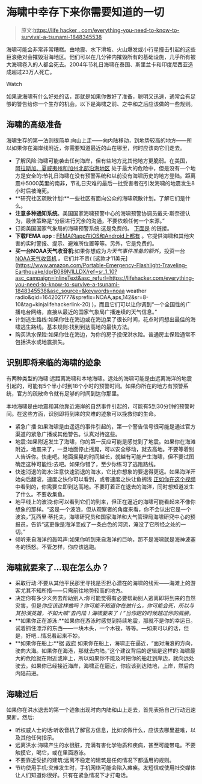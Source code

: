 # 海啸中幸存下来你需要知道的一切

> 原文:[https://life hacker . com/everything-you-need-to-know-to-survival-a-tsunami-1848345538](https://lifehacker.com/everything-you-need-to-know-to-survive-a-tsunami-1848345538)

海啸可能会非常非常糟糕。由地震、水下滑坡、火山爆发或小行星撞击引起的这些巨浪绝对会摧毁沿海地区。他们可以在几分钟内摧毁所有的基础设施，几乎所有被大海啸卷入的人都会死去。2004年节礼日海啸在泰国、斯里兰卡和印度尼西亚造成超过23万人死亡。

Watch

如果说海啸有什么好处的话，那就是如果你做好了准备，聪明又迅速，通常会有足够的警告给你一个生存的机会。以下是海啸之前、之中和之后应该做的一些规则。

## **海啸的高级准备**

海啸生存的第一法则很简单:向山上走——向内陆移动，到地势较高的地方——所以如果你在海岸线附近，你需要知道最近的山在哪里，何时应该向它们走去。

*   了解风险:海啸可能袭击任何海岸，但有些地方比其他地方更脆弱。在美国， [阿拉斯加、夏威夷州和加州北部沿海地区](https://emergency.lacity.org/sites/g/files/wph1791/files/2021-04/tsunami_2018.pdf) 处于最大的危险中，但是没有一个地方是安全的:节礼日海啸在没有预警系统和以前没有海啸历史的地方登陆。距离震中5000英里的南非，节礼日灾难的最后一批受害者在引发海啸的地震发生8小时后被淹死。
*   **研究社区疏散计划:**一些社区有面向公众的海啸疏散计划。了解它们是什么。
*   **注意多种通知系统**。美国国家海啸预警中心的海啸预警协调员戴夫·斯奈德认为，最佳策略是“分层进行冗余的沟通，不要依赖任何一个来源。”
*   订阅美国国家气象局的海啸预警系统:这是免费的。 [下面是](https://www.tsunami.gov/?page=productRetrieval) 的链接。
*   **下载FEMA app** : [FEMA的app在iOS和Android上都有](https://www.fema.gov/about/news-multimedia/mobile-app-text-messages) 。它提供海啸和其他灾害的实时警报、提示、避难所位置等等。另外，它是免费的。
*   **买一台NOAA天气收音机**:如果你想成为*为天气事件准备的额外*，投资一台 [NOAA天气收音机](https://www.weather.gov/nwr&ln_desc=NOAA+Weather+Radio/) 。它们并不贵( [这款才11美元](https://www.amazon.com/Portable-Emergency-Flashlight-Traveling-Earthquake/dp/B089N1LLDX/ref=sr_1_10?asc_campaign=InlineText&asc_refurl=https://lifehacker.com/everything-you-need-to-know-to-survive-a-tsunami-1848345538&asc_source=&keywords=noaa weather radio&qid=1642021777&sprefix=NOAA,aps,142&sr=8-10&tag=kinjalifehackerlink-20) )，而且它们可以让你调到“一个全国性的广播电台网络，直接从最近的国家气象局广播连续的天气信息。”
*   计划逃生路线:如果你住在海边或在海边呆了很长时间，花点时间想出最佳的海啸逃生路线。基本规则:找到到达高地的最快方法。
*   购买洪水保险:如果你住在海边，为你的房子投保洪水险。普通房主保险通常不包括洪水或地震损失。

## 识别即将来临的海啸的迹象

有两种类型的海啸:远距离海啸和本地海啸。远处的海啸可能是由远离海洋的地震引起的，可能有5个半小时到18个小时的预警时间。如果你所在的地方有预警系统，官方的疏散命令就有足够的时间到达你那里。

本地海啸是由地震和其他靠近海岸的自然事件引起的，可能有5到30分钟的预警时间。在这些方面，识别即将到来的灾难的迹象可以挽救你的生命。

*   紧急广播:如果海啸是由遥远的事件引起的，第一个警告信号很可能是通过官方渠道的紧急广播或其他警告。认真对待这些。
*   地震:如果附近发生了海啸，你的第一反应可能是感觉到了地震。如果你在海滩附近，地震来了，一旦地面停止摇晃，可以安全移动，就去高地。不要等着别人告诉你。快走吧。地面摇晃的时间越长，就越有可能产生海啸，但不要试图确定这种可能性:去吧。如果你错了，至少你练习了逃跑路线。
*   快速消退的海水:注意快速消退的海水，它比你想象的要退得更远。如果海洋开始向后翻滚，速度之快你可以看到，或者速度之快让鱼搁浅 [正如你在这个视频](https://www.youtube.com/watch?v=zRL4UkThecc) 中看到的，你需要立即到达高地。不要盯着正在退去的海洋，同时想知道发生了什么。不要收集鱼。
*   地平线上的波浪:你可以看到它们的到来，但正在逼近的海啸可能看起来不像你想象的那样。“这是一个波浪，但从观察者的角度来看，你不会认出它是一个波浪，”瓦西里·蒂托夫，海啸研究员和国家海洋和大气管理局海啸研究中心的预报员，告诉“这更像是海洋变成了一条白色的河流，淹没了它所经之处的一切。”
*   倾听来自海洋的轰鸣声:如果你听到来自海洋的巨响，那不是海啸就是海神波塞冬的愤怒。不管怎样，你应该逃跑。

## 海啸就要来了…现在怎么办？

*   采取行动:不要从其他平民那里寻找是否担心潜在的海啸的线索——海滩上的游客尤其不知所措——只需前往地势较高的地方。
*   决定你有多少义务去帮助别人:你可能觉得有必要帮助别人逃离即将到来的自然灾害，但是*你应该这样做吗？你可能不知道你在做什么，你可能会死，所以与其扮演英雄，不如大喊“去内陆！海啸要来了！”当你跑的时候越过你的肩膀。*
*   **如果你正在游泳:**如果你在游泳时感觉到持续地震，那就不是你的幸运日。试着抓住漂浮的东西——一块木头，一个木筏，等等。—如果可以的话，但是，好吧...情况看起来不妙。
*   **如果你在船上:**据 [政府](https://www.ready.gov/tsunamis) 如果你在船上，海啸正在逼近，“面对海浪的方向，驶向大海。如果你在海港，那就去内陆。”这个建议背后的逻辑是这样的:海啸最大的危险就在附近或岸上，所以如果你不能及时把你的船赶到岸边，就向远处驶去。如果你已经接近海岸，海啸正在逼近，你应该到达陆地，上岸，然后向内陆前进。

## **海啸过后**

如果你在洪水退去的第一个迹象出现时向内陆和山上走去，首先表扬自己行动迅速果断。然后:

*   听权威人士的话:听收音机了解官方信息，比如该做什么，应该去哪里避难，以及其他任何指示。
*   远离洪水:海啸产生的水很脏，充满有害化学物质和疾病，甚至可能带电。不要触摸它，喝它，或在里面游泳。
*   不要靠近受损的建筑:远离不稳定的建筑是任何情况下都适用的规则。
*   节约使用手机:灾难发生时，手机网络可能会陷入瘫痪。发短信或使用社交媒体让人们知道你很好。只有在紧急情况下才打电话。